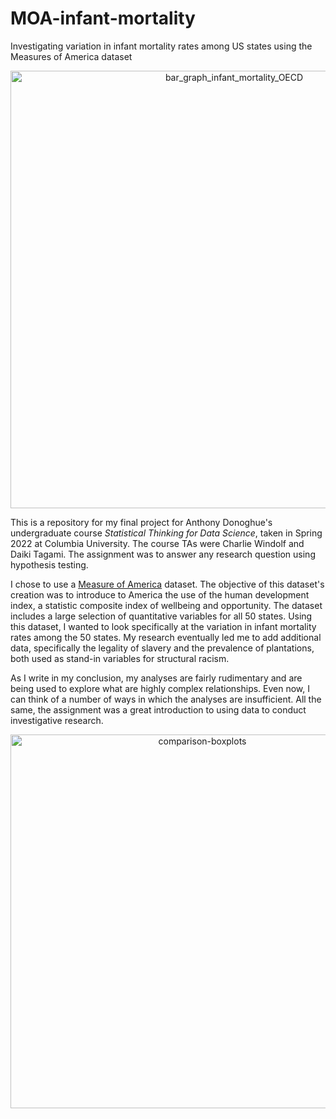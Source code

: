 # MOA-infant-mortality
Investigating variation in infant mortality rates among US states using the Measures of America dataset

<p align="center" width="100%"><img width="700" alt="bar_graph_infant_mortality_OECD" src="https://user-images.githubusercontent.com/112728848/202870656-e2ca2553-19bb-488a-b747-85330030ac0e.png"></p>

This is a repository for my final project for Anthony Donoghue's undergraduate course <i>Statistical Thinking for Data Science</i>, taken in Spring 2022 at Columbia University. The course TAs were Charlie Windolf and Daiki Tagami. The assignment was to answer any research question using hypothesis testing.

I chose to use a [Measure of America](https://measureofamerica.org/) dataset. The objective of this dataset's creation was to introduce to America the use of the human development index, a statistic composite index of wellbeing and opportunity. The dataset includes a large selection of quantitative variables for all 50 states. Using this dataset, I wanted to look specifically at the variation in infant mortality rates among the 50 states. My research eventually led me to add additional data, specifically the legality of slavery and the prevalence of plantations, both used as stand-in variables for structural racism. 

As I write in my conclusion, my analyses are fairly rudimentary and are being used to explore what are highly complex relationships. Even now, I can think of a number of ways in which the analyses are insufficient. All the same, the assignment was a great introduction to using data to conduct investigative research.

<p align="center" width="100%"><img width="598" alt="comparison-boxplots" src="https://user-images.githubusercontent.com/112728848/202869385-5b44c962-a370-44f6-8cea-8e3f86d7673f.png"></p>

